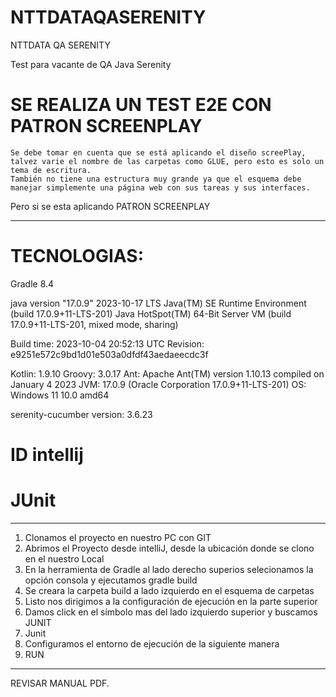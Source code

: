 # NTTDATAQASERENITY
NTTDATA QA SERENITY

Test para vacante de QA Java Serenity 

# SE REALIZA UN TEST E2E CON PATRON SCREENPLAY

    Se debe tomar en cuenta que se está aplicando el diseño screePlay, talvez varie el nombre de las carpetas como GLUE, pero esto es solo un tema de escritura.
    También no tiene una estructura muy grande ya que el esquema debe manejar simplemente una página web con sus tareas y sus interfaces.
Pero si se esta aplicando PATRON SCREENPLAY 


------------------------------------------------------------
# TECNOLOGIAS:

Gradle 8.4

java version "17.0.9" 2023-10-17 LTS
Java(TM) SE Runtime Environment (build 17.0.9+11-LTS-201)
Java HotSpot(TM) 64-Bit Server VM (build 17.0.9+11-LTS-201, mixed mode, sharing)

Build time:   2023-10-04 20:52:13 UTC
Revision:     e9251e572c9bd1d01e503a0dfdf43aedaeecdc3f

Kotlin:       1.9.10
Groovy:       3.0.17
Ant:          Apache Ant(TM) version 1.10.13 compiled on January 4 2023
JVM:          17.0.9 (Oracle Corporation 17.0.9+11-LTS-201)
OS:           Windows 11 10.0 amd64

serenity-cucumber version: 3.6.23


# ID intellij
# JUnit
------------------------------------------------------------

1. Clonamos el proyecto en nuestro PC con GIT
2. Abrimos el Proyecto desde intelliJ, desde la ubicación donde se clono en el nuestro Local
3. En la herramienta de Gradle al lado derecho superios selecionamos la opción consola y ejecutamos gradle build
4. Se creara la carpeta build a lado izquierdo en el esquema de carpetas
5. Listo nos dirigimos a la configuración de ejecución en la parte superior 
6. Damos click en el símbolo mas del lado izquierdo superior y buscamos JUNIT
7. Junit
8. Configuramos el entorno de ejecución de la siguiente manera
9. RUN

-------------------------------------------------------------
REVISAR MANUAL PDF.

